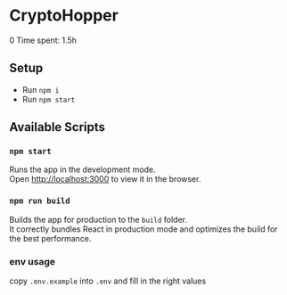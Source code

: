 # CryptoHopper
0 Time spent: 1.5h

## Setup
- Run `npm i`
- Run `npm start`

## Available Scripts
### `npm start`
Runs the app in the development mode.<br />
Open [http://localhost:3000](http://localhost:3000) to view it in the browser.

### `npm run build`
Builds the app for production to the `build` folder.<br />
It correctly bundles React in production mode and optimizes the build for the best performance.

### env usage
copy `.env.example` into `.env` and fill in the right values
